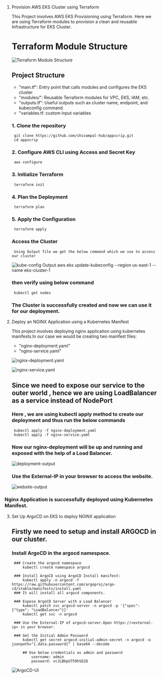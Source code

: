 1. Provision AWS EKS Cluster using Terraform

    This Project involves AWS EKS Provisioning using Terraform.
    Here we are using Terraform modules to provision a clean and reusable Infrastructure for EKS Cluster.

    # Terraform Module Structure
    ![Terraform Module Structure](ss/module_structure.png)

    ## Project Structure
    - "main.tf": Entry point that calls modules and configures the EKS cluster
    - "modules/": Reusable Terraform modules for VPC, EKS, IAM, etc.
    - "outputs.tf": Useful outputs such as cluster name, endpoint, and kubeconfig command
    - "variables.tf: custom input variables

    ### 1. Clone the repository
        git clone https://github.com/shivampal-hub/appscrip.git
        cd appscrip

    ### 2. Configure AWS CLI using Access and Secret Key
        aws configure

    ### 3. Initialize Terraform
        terraform init
    
    ### 4. Plan the Deployment
        terraform plan
    ### 5. Apply the Configuration
        terraform apply

    ### Access the Cluster
        Using Output file we get the below command which we use to access our cluster
    ![kube-config Output](ss/kube-config-output.png)
        aws eks update-kubeconfig --region us-east-1 --name eks-cluster-1

    ### then verify using below command
        kubectl get nodes

    ### The Cluster is successfully  created and now we can use it for our deployment.

2. Deploy an NGINX Application using a Kubernetes Manifest

    This project involves deploying nginx application using kubernetes manifests.In our case we would be creating two manifest files:
    - "nginx-deployment.yaml"
    - "nginx-service.yaml"

    ![nginx-deployment.yaml](ss/nginx-deployment.png)

    ![nginx-service.yaml](ss/nginx-service.png)
    ## Since we need to expose our service to the outer world , hence we are using LoadBalancer as a service instead of NodePort

    ### Here , we are using kubectl apply method to create our deployment and thus run the below commands
        kubectl apply -f nginx-deployment.yaml
        kubectl apply -f nginx-service.yaml

    ### Now our nginx-deployment will be up and running and exposed with the help of a Load Balancer.
    ![deployment-output](ss/deployment-output.png)

    ### Use the External-IP in your browser to access the website.
    ![website-output](ss/website-output.png)


### Nginx Application is successfully deployed using Kubernetes Manifest.

3. Set Up ArgoCD on EKS to deploy NGINX application
    ## Firstly we need to setup and install ARGOCD in our cluster.
    ### Install ArgoCD in the argocd namespace.

        ### Create the argocd namespace
            kubectl create namespace argocd
        
        ### Install ArgoCD using ArgoCD Install manifest:
            kubectl apply -n argocd -f https://raw.githubusercontent.com/argoproj/argo-cd/stable/manifests/install.yaml
        ### It will install all argocd components.

        ### Expose ArgoCD Server with a Load Balancer
            kubectl patch svc argocd-server -n argocd -p '{"spec": {"type": "LoadBalancer"}}'
            kubectl get svc -n argocd

        ### Use the External-IP of argocd-server.Open https://<external-ip> in your browser.
        
        ### Get the Initial Admin Password
            kubectl get secret argocd-initial-admin-secret -n argocd -o jsonpath="{.data.password}" | base64 --decode

            ## Use below credentials as admin and password
                username: admin
                password: vcJLBbpU759hSE2Q

    ![ArgoCD-UI]()
    





